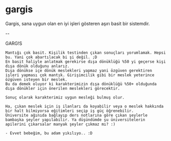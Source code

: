 # gargis
Gargis, sana uygun olan en iyi işleri gösteren aşırı basit bir sistemdir.

--

GARG!S

    Mantığı çok basit. Kişilik testinden çıkan sonuçları yorumlamak. Hepsi bu. Yani çok abartılacak bi şi değil. ;D
    En basit haliyle anlatmak gerekirse dışa dönüklüğü %50 yi geçerse kişi dışa dönük olduğunu anlarız. 
    Dışa dönükse içe dönük meslekleri yapmaz yani özgüven gerektiren işleri yapması çok mantık. Girişimcilik gibi bir meslek yeterince özgüven isteyen bir meslek. 
    Bu da demek oluyor ki karakterimizin dışa dönüklüğü %50+ olduğunda dışa dönükler için önerilen meslekleri görecektir.

    Sonuç olarak karakterimiz uygun mesleği bulmuş olur.

    Ha, çıkan meslek için iş ilanları da koyabilir veya o meslek hakkında bir halt bilmiyorsa eğitimleri seçip iş güç öğrenebilir.
    Üniversite ağınıda bağlayıp ders notlarına göre çıkan şeylerle bambaşka şeyler yapılabilir. Ya düşündümde şu üniversitelerin apilerini çıkarsalar manyak şeyler çıkmaz mı? :)
    
    - Evvet bebeğim, bu adam yıkılıyo.. :D
